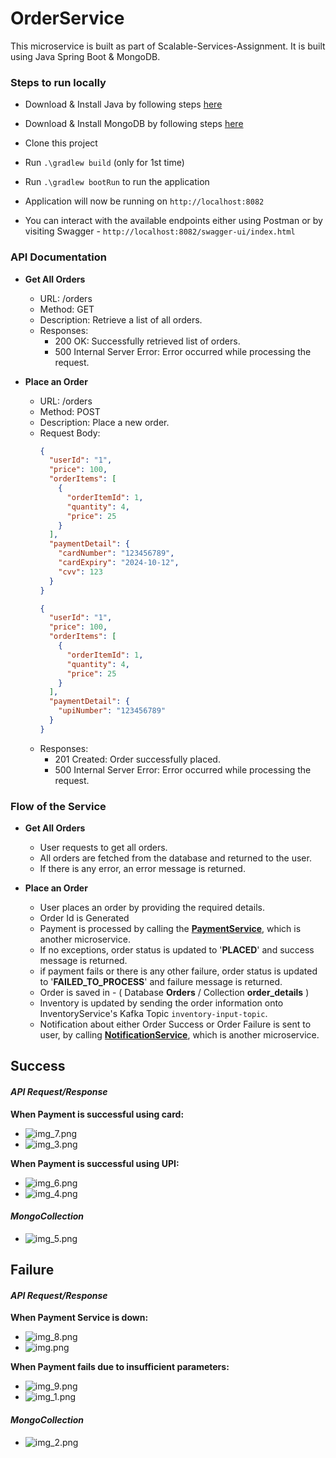 # OrderService
This microservice is built as part of Scalable-Services-Assignment.
It is built using Java Spring Boot & MongoDB.

### Steps to run locally

- Download & Install Java by following steps [here](https://www.geeksforgeeks.org/how-to-download-and-install-java-for-64-bit-machine/)

- Download & Install MongoDB by following steps [here](https://www.geeksforgeeks.org/how-to-install-mongodb-on-windows/)

- Clone this project

- Run `.\gradlew build` (only for 1st time)

- Run `.\gradlew bootRun`  to run the application

- Application will now be running on `http://localhost:8082`

- You can interact with the available endpoints either using Postman or by visiting Swagger - `http://localhost:8082/swagger-ui/index.html`

### API Documentation

- **Get All Orders**
  - URL: /orders
  - Method: GET
  - Description: Retrieve a list of all orders.
  - Responses:
    - 200 OK: Successfully retrieved list of orders.
    - 500 Internal Server Error: Error occurred while processing the request.

- **Place an Order**
  - URL: /orders
  - Method: POST
  - Description: Place a new order.
  - Request Body:
    ```json
    {
      "userId": "1",
      "price": 100,
      "orderItems": [
        {
          "orderItemId": 1,
          "quantity": 4,
          "price": 25
        }
      ],
      "paymentDetail": {
        "cardNumber": "123456789",
        "cardExpiry": "2024-10-12",
        "cvv": 123
      }
    }
    ```
    ```json
    {
      "userId": "1",
      "price": 100,
      "orderItems": [
        {
          "orderItemId": 1,
          "quantity": 4,
          "price": 25
        }
      ],
      "paymentDetail": {
        "upiNumber": "123456789"
      }
    }
    ```
  - Responses:
    - 201 Created: Order successfully placed.
    - 500 Internal Server Error: Error occurred while processing the request.


### Flow of the Service

- **Get All Orders**
  - User requests to get all orders.
  - All orders are fetched from the database and returned to the user.
  - If there is any error, an error message is returned.
  
- **Place an Order**
  - User places an order by providing the required details.
  - Order Id is Generated
  - Payment is processed by calling the **[PaymentService](https://github.com/sumeetgodse/ScalableServicesAssignment_PaymentService)**, which is another microservice.
  - If no exceptions, order status is updated to '**PLACED**' and success message is returned.
  - if payment fails or there is any other failure, order status is updated to '**FAILED_TO_PROCESS**' and failure message is returned.
  - Order is saved in - ( Database **Orders** / Collection **order_details** )
  - Inventory is updated by sending the order information onto InventoryService's Kafka Topic `inventory-input-topic`.
  - Notification about either Order Success or Order Failure is sent to user, by calling **[NotificationService]()**, which is another microservice.

## Success

#### _API Request/Response_

**When Payment is successful using card:**
- ![img_7.png](ReadmeImages/img_7.png)
- ![img_3.png](ReadmeImages/img_3.png)

**When Payment is successful using UPI:**
- ![img_6.png](ReadmeImages/img_6.png)
- ![img_4.png](ReadmeImages/img_4.png)

#### _MongoCollection_
- ![img_5.png](ReadmeImages/img_5.png)

## Failure

#### _API Request/Response_

**When Payment Service is down:**
- ![img_8.png](ReadmeImages/img_8.png)
- ![img.png](ReadmeImages/img.png)

**When Payment fails due to insufficient parameters:**
- ![img_9.png](ReadmeImages/img_9.png)
- ![img_1.png](ReadmeImages/img_1.png)

#### _MongoCollection_

- ![img_2.png](ReadmeImages/img_2.png)

